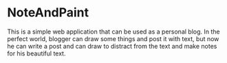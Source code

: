 # NoteAndPaint

This is a simple web application that can be used as a personal blog. In the perfect world, blogger can draw some things and post it with text, but now he can write a post and can draw to distract from the text and make notes for his beautiful text. 
